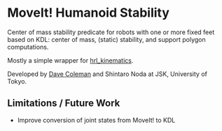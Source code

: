 # MoveIt! Humanoid Stability

Center of mass stability predicate for robots with one or more fixed feet based on KDL: center of mass, (static) stability, and support polygon computations.

Mostly a simple wrapper for [hrl_kinematics](https://github.com/ahornung/hrl_kinematics).

Developed by [Dave Coleman](http://dav.ee) and Shintaro Noda at JSK, University of Tokyo.

## Limitations / Future Work

 - Improve conversion of joint states from MoveIt! to KDL


